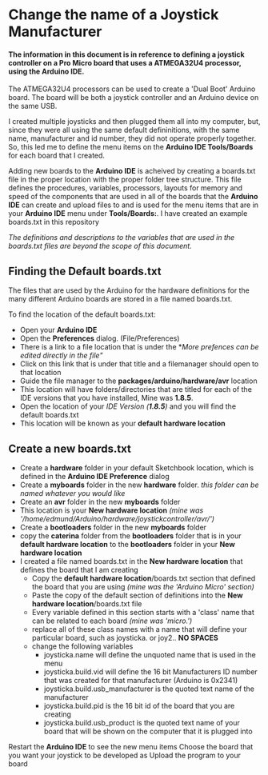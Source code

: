 # Change the name of a Joystick Manufacturer

#### The information in this document is in reference to defining a joystick controller on a Pro Micro board that uses a ATMEGA32U4 processor, using the Arduino IDE. 

The ATMEGA32U4 processors can be used to create a 'Dual Boot' Arduino board. The board will be both a joystick controller and an Arduino device on the same USB.

I created multiple joysticks and then plugged them all into my computer, but, since they were all using the same default defininitions, with the same name, manufacturer and id number, they did not operate properly together. So, this led me to define the menu items on the **Arduino IDE Tools/Boards** for each board that I created.

Adding new boards to the **Arduino IDE** is acheived by creating a boards.txt file in the proper location with the proper folder tree structure. This file defines the procedures, variables, processors, layouts for memory and speed of the components that are used in all of the boards that the **Arduino IDE** can create and upload files to and is used for the menu items that are in your **Arduino IDE** menu under **Tools/Boards:**. I have created an example boards.txt in this repository

*The definitions and descriptions to the variables that are used in the boards.txt files are beyond the scope of this document.*

## Finding the Default boards.txt
The files that are used by the Arduino for the hardware definitions for the many different Arduino boards are stored in a file named boards.txt. 

To find the location of the default boards.txt:
- Open your **Arduino IDE**
- Open the **Preferences** dialog. (File/Preferences)
- There is a link to a file location that is under the **More prefences can be edited directly in the file"*
- Click on this link that is under that title and a filemanager should open to that location
- Guide the file manager to the **packages/arduino/hardware/avr** location
- This location will have folders/directories that are titled for each of the IDE versions that you have installed, Mine was **1.8.5**. 
- Open the location of your *IDE Version (**1.8.5**)* and you will find the default boards.txt
- This location will be known as your **default hardware location**

## Create a new boards.txt 
- Create a **hardware** folder in your default Sketchbook location, which is defined in the **Arduino IDE Preference** dialog
- Create a **myboards** folder in the new **hardware** folder. *this folder can be named whatever you would like*
- Create an **avr** folder in the new **myboards** folder
- This location is your **New hardware location** *(mine was '/home/edmund/Arduino/hardware/joystickcontroller/avr/')*
- Create a **bootloaders** folder in the new **myboards** folder
- copy the **caterina** folder from the **bootloaders** folder that is in your **default hardware location** to the **bootloaders** folder in your **New hardware location**
- I created a file named boards.txt in the **New hardware location** that defines the board that I am creating
  - Copy the **default hardware location**/boards.txt section that defined the board that you are using *(mine was the 'Arduino Micro' section)*
  - Paste the copy of the default section of definitions into the **New hardware location**/boards.txt file
  - Every variable defined in this section starts with a 'class' name that can be related to each board *(mine was 'micro.')*
  - replace all of these class names with a name that will define your particular board, such as joysticka. or joy2.. **NO SPACES**
  - change the following variables
    - joysticka.name will define the unquoted name that is used in the menu
    - joysticka.build.vid will define the 16 bit Manufacturers ID number that was created for that manufacturer (Arduino is 0x2341)
    - joysticka.build.usb_manufacturer is the quoted text name of the manufacturer
    - joysticka.build.pid is the 16 bit id of the board that you are creating
    - joysticka.build.usb_product is the quoted text name of your board that will be shown on the computer that it is plugged into
   
Restart the **Arduino IDE** to see the new menu items 
Choose the board that you want your joystick to be developed as
Upload the program to your board
